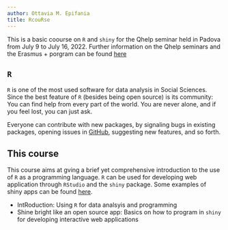 ```yaml
---
author: Ottavia M. Epifania
title: RcouRse
---
```


This is a basic coourse on `R` and `shiny` for the Qhelp seminar held in Padova from July 9 to July 16, 2022. Further information on the Qhelp seminars and the Erasmus + porgram can be found [here](https://qhelp.eu/)

## `R`

`R` is one of the most used software for data analysis in Social Sciences. Since the best feature of `R` (besides being open source) is its community: You can find help from every part of the world. You are never alone, and if you feel lost, you can just ask. 

Everyone can contribute with new packages, by signaling bugs in existing packages, opening issues in [GitHub](https://github.com/), suggesting new features, and so forth. 

## This course

This course aims at gving a brief yet comprehensive introduction to the use of `R` as a programming language. `R` can be used for developing web application through `RStudio` and the `shiny` package. Some examples of shiny apps can be found [here](https://shiny.rstudio.com/gallery/). 

- IntRoduction: Using `R` for data analsyis and programming 
- Shine bright like an open source app: Basics on how to program in `shiny` for developing interactive web applications


